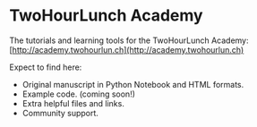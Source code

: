 # TwoHourLunch Academy

The tutorials and learning tools for the TwoHourLunch Academy: [http://academy.twohourlun.ch](http://academy.twohourlun.ch)

Expect to find here:
* Original manuscript in Python Notebook and HTML formats.
* Example code. (coming soon!)
* Extra helpful files and links.
* Community support.
